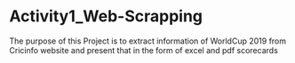 # Activity1_Web-Scrapping
The purpose of this Project is to extract information of WorldCup 2019 from Cricinfo website and present that in the form of excel and pdf scorecards

